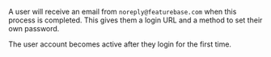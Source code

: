 A user will receive an email from `noreply@featurebase.com` when this process is completed. This gives them a login URL and a method to set their own password.

The user account becomes active after they login for the first time.
